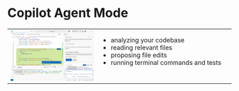 # Copilot Agent Mode

<table>
	<tr>
		<td style="vertical-align:top; width: 40%;">
			<img src="images/agent-mode-screenshot.png" alt="Agent-Mode" style="max-width: 100%; height: auto;" />
		</td>
		<td style="vertical-align:top; width: 60%;">
			<ul>
				<li>analyzing your codebase</li>
				<li>reading relevant files</li>
				<li>proposing file edits</li>
				<li>running terminal commands and tests</li>
			</ul>
		</td>
	</tr>
</table>